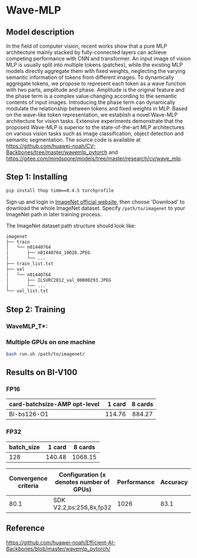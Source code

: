 # Wave-MLP

## Model description

In the field of computer vision, recent works show that a pure MLP architecture mainly stacked by fully-connected layers can achieve competing performance with CNN and transformer. An input image of vision MLP is usually split into multiple tokens (patches), while the existing MLP models directly aggregate them with fixed weights, neglecting the varying semantic information of tokens from different images. To dynamically aggregate tokens, we propose to represent each token as a wave function with two parts, amplitude and phase. Amplitude is the original feature and the phase term is a complex value changing according to the semantic contents of input images. Introducing the phase term can dynamically modulate the relationship between tokens and fixed weights in MLP. Based on the wave-like token representation, we establish a novel Wave-MLP architecture for vision tasks. Extensive experiments demonstrate that the proposed Wave-MLP is superior to the state-of-the-art MLP architectures on various vision tasks such as image classification, object detection and semantic segmentation. The source code is available at https://github.com/huawei-noah/CV-Backbones/tree/master/wavemlp_pytorch and https://gitee.com/mindspore/models/tree/master/research/cv/wave_mlp.

## Step 1: Installing
```bash
pip install thop timm==0.4.5 torchprofile
```

Sign up and login in [ImageNet official website](https://www.image-net.org/index.php), then choose 'Download' to download the whole ImageNet dataset. Specify `/path/to/imagenet` to your ImageNet path in later training process.

The ImageNet dataset path structure should look like:

```bash
imagenet
├── train
│   └── n01440764
│       ├── n01440764_10026.JPEG
│       └── ...
├── train_list.txt
├── val
│   └── n01440764
│       ├── ILSVRC2012_val_00000293.JPEG
│       └── ...
└── val_list.txt
```

## Step 2: Training

### WaveMLP_T*:

### Multiple GPUs on one machine

```bash
bash run.sh /path/to/imagenet/
```

## Results on BI-V100

### FP16

| card-batchsize-AMP opt-level | 1 card | 8 cards |
| :-----| ----: | :----: |
| BI-bs126-O1 | 114.76 | 884.27 |


### FP32

| batch_size | 1 card | 8 cards |
| :-----| ----: | :----: |
| 128 | 140.48 | 1068.15 |

| Convergence criteria | Configuration (x denotes number of GPUs) | Performance | Accuracy | Power（W） | Scalability | Memory utilization（G） | Stability |
|----------------------|------------------------------------------|-------------|----------|------------|-------------|-------------------------|-----------|
| 80.1                 | SDK V2.2,bs:256,8x,fp32                  | 1026        | 83.1     | 198\*8     | 0.98        | 29.4\*8                 | 1         |


## Reference
https://github.com/huawei-noah/Efficient-AI-Backbones/blob/master/wavemlp_pytorch/
